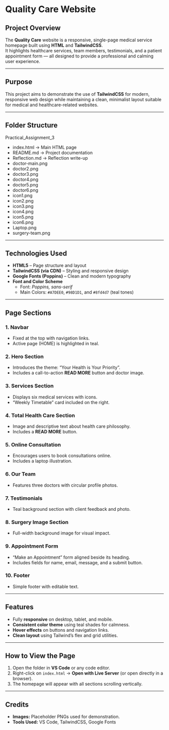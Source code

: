 #  Quality Care Website

##  Project Overview
The **Quality Care** website is a responsive, single-page medical service homepage built using **HTML** and **TailwindCSS**.  
It highlights healthcare services, team members, testimonials, and a patient appointment form — all designed to provide a professional and calming user experience.

---

##  Purpose
This project aims to demonstrate the use of **TailwindCSS** for modern, responsive web design while maintaining a clean, minimalist layout suitable for medical and healthcare-related websites.

---

##  Folder Structure
Practical_Assignment_3
-  index.html → Main HTML page
-  README.md → Project documentation
-  Reflection.md → Reflection write-up
-  doctor-main.png
-  doctor2.png
-  doctor3.png
-  doctor4.png
-  doctor5.png
-  doctor6.png
-  icon1.png
-  icon2.png
-  icon3.png
-  icon4.png
-  icon5.png
-  icon6.png
-  Laptop.png
-  surgery-team.png

---

##  Technologies Used
- **HTML5** – Page structure and layout  
- **TailwindCSS (via CDN)** – Styling and responsive design  
- **Google Fonts (Poppins)** – Clean and modern typography  
- **Font and Color Scheme**
  - Font: *Poppins, sans-serif*  
  - Main Colors: `#A7DEE0`, `#98D1D1`, and `#8fd4d7` (teal tones)

---

##  Page Sections
### 1. Navbar
- Fixed at the top with navigation links.
- Active page (HOME) is highlighted in teal.

### 2. Hero Section
- Introduces the theme: “Your Health is Your Priority”.
- Includes a call-to-action **READ MORE** button and doctor image.

### 3. Services Section
- Displays six medical services with icons.
- “Weekly Timetable” card included on the right.

### 4. Total Health Care Section
- Image and descriptive text about health care philosophy.
- Includes a **READ MORE** button.

### 5. Online Consultation
- Encourages users to book consultations online.
- Includes a laptop illustration.

### 6. Our Team
- Features three doctors with circular profile photos.

### 7. Testimonials
- Teal background section with client feedback and photo.

### 8. Surgery Image Section
- Full-width background image for visual impact.

### 9. Appointment Form
- “Make an Appointment” form aligned beside its heading.
- Includes fields for name, email, message, and a submit button.

### 10. Footer
- Simple footer with editable text.

---

##  Features
- Fully **responsive** on desktop, tablet, and mobile.
- **Consistent color theme** using teal shades for calmness.
- **Hover effects** on buttons and navigation links.
- **Clean layout** using Tailwind’s flex and grid utilities.

---

##  How to View the Page
1. Open the folder in **VS Code** or any code editor.  
2. Right-click on `index.html` → **Open with Live Server** (or open directly in a browser).  
3. The homepage will appear with all sections scrolling vertically.

---

##  Credits
- **Images:** Placeholder PNGs used for demonstration.
- **Tools Used:** VS Code, TailwindCSS, Google Fonts
